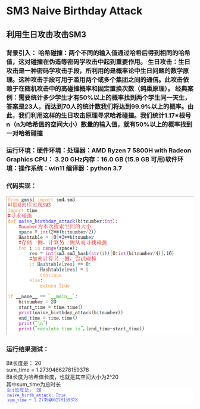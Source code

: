 # SM3 Naive Birthday Attack  

## 利用生日攻击攻击SM3  
### 背景引入： 哈希碰撞：两个不同的输入值通过哈希后得到相同的哈希值，这对碰撞在伪造等密码学攻击中起到重要作用。 生日攻击：生日攻击是一种密码学攻击手段，所利用的是概率论中生日问题的数学原理。这种攻击手段可用于滥用两个或多个集团之间的通信。此攻击依赖于在随机攻击中的高碰撞概率和固定置换次数（鸽巢原理）。 经典案例：需要统计多少学生才有50%以上的概率找到两个学生同一天生，答案是23人，而达到70人的统计数我们将达到99.9%以上的概率。由此，我们利用这样的生日攻击原理寻求哈希碰撞。我们统计1.17*根号n（n为哈希值的空间大小）数量的输入值，就有50%以上的概率找到一对哈希碰撞
### 运行环境：硬件环境：处理器：AMD Ryzen 7 5800H with Radeon Graphics  CPU： 3.20 GHz内存：16.0 GB (15.9 GB 可用)软件环境：操作系统：win11 编译器：python 3.7  

### 代码实现：

![Image_test](https://github.com/zhuruiqigroup35num1/homework-group-35/blob/main/image/1CFW4%40HO%24IG3YVXCCC7X3FT.png)
### 运行结果测试：  
Bit长度是： 20  
sum_time = 1.2739466278159378  
Bit长度为哈希值长度，也就是其空间大小为2^20  
其中sum_time为总时长  
![Image_test](https://github.com/zhuruiqigroup35num1/homework-group-35/blob/main/image/GBDE23ZDS~~IK4ZB%7BYJBULM.png)

